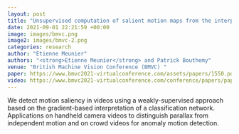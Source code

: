 ```yaml
---
layout: post
title: "Unsupervised computation of salient motion maps from the interpretation of a frame- based classification network"
date: 2021-09-01 22:21:59 +00:00
image: images/bmvc.png
image2: images/bmvc-2.png
categories: research
author: "Etienne Meunier"
authors: "<strong>Etienne Meunier</strong> and Patrick Bouthemy"
venue: "British Machine Vision Conference (BMVC) "
paper: https://www.bmvc2021-virtualconference.com/assets/papers/1550.pdf
video: https://www.bmvc2021-virtualconference.com/conference/papers/paper_1550.html
---
```

We detect motion saliency in videos using a weakly-supervised approach based on the gradient-based interpretation of a classification network. Applications on  handheld camera videos to distinguish parallax from independent motion and on crowd videos for anomaly motion detection.
